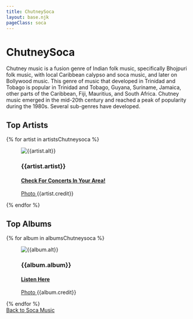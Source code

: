 ```yaml
---
title: ChutneySoca
layout: base.njk
pageClass: soca
---
```

<h1 class="center">ChutneySoca <!-- sub genre name--></h1>

<p class="summary">Chutney music is a fusion genre of Indian folk music, specifically Bhojpuri folk music, with local Caribbean calypso and soca music, and later on Bollywood music. This genre of music that developed in Trinidad and Tobago is popular in Trinidad and Tobago, Guyana, Suriname, Jamaica, other parts of the Caribbean, Fiji, Mauritius, and South Africa. Chutney music emerged in the mid-20th century and reached a peak of popularity during the 1980s. Several sub-genres have developed. <!-- subgenre summary--></p>

<!-- top album and artist section-->

<section class="top">
    <h2>Top Artists</h2>
    <div class="artist">
        {% for artist in artistsChutneysoca %}
        <figure>
            <img src="{{artist.src}}" alt="{{artist.alt}}">
            <figcaption>
                <h3>{{artist.artist}}</h3>
                <h4><a href="{{artist.ticketmaster}}"> Check For Concerts In Your Area! </a></h4>
                <p><a href="{{artist.creditLink}}">Photo </a>{{artist.credit}}</p>
            </figcaption>
            </figure>
        {% endfor %}
    </div>
    </section>

<section class="top">
<h2>Top Albums</h2>
<div class="albums">
    {% for album in albumsChutneysoca %}
    <figure>
        <img src="{{album.src}}" alt="{{album.alt}}">
        <figcaption>
            <h3>{{album.album}}</h3>
            <h4><a href="{{album.spotify}}"> Listen Here </a></h4>
            <p><a href="{{album.creditLink}}">Photo </a>{{album.credit}}</p>
        </figcaption>
        </figure>
    {% endfor %}
</div>
</section>
<section class="back"><a href="/soca-music">Back to Soca Music</a></section>
<!-- suggestion section, still figuring out how to format this using the bubble diagram from the wireframe-->